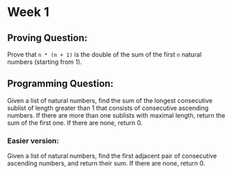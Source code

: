 # Week 1

## Proving Question:

Prove that `n * (n + 1)` is the double of the sum of the first `n` natural numbers (starting from 1).

## Programming Question:

Given a list of natural numbers, find the sum of the longest consecutive sublist of length greater than 1 that consists of consecutive ascending numbers. If there are more than one sublists with maximal length, return the sum of the first one. If there are none, return 0.

### Easier version:

Given a list of natural numbers, find the first adjacent pair of consecutive ascending numbers, and return their sum. If there are none, return 0.
